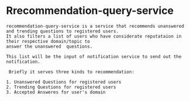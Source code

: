    # Rrecommendation-query-service

    recommendation-query-service is a service that recommends unanswered and trending questions to registered users.
    It also filters a list of users who have considerate reputataion in their respective domain/topic to
    answer the unanswered  questions.

    This list will be the input of notification service to send out the notification.

     Briefly it serves three kinds to recommendation:

    1. Unanswered Questions for registered users
    2. Trending Questions for registered users
    3. Accepted Answeres for user's domain

    
    